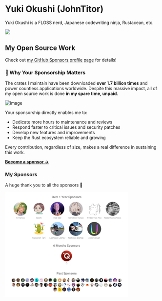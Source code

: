 # Yuki Okushi (JohnTitor)

Yuki Okushi is a FLOSS nerd, Japanese codewriting ninja, Rustacean, etc.

<a href="https://thanks.rust-lang.org/rust/all-time/" target="_blank" rel="noopener noreferrer" width="50%">
<!--START_SECTION:rust-thanks-card-->
<img src="https://img.shields.io/badge/Rust%20Contributions-1732%20contibutions,%2041st-orange?logo=rust">
<!--END_SECTION:rust-thanks-card-->
</a>
</div>

## My Open Source Work

Check out [my GitHub Sponsors profile page](https://github.com/sponsors/JohnTitor) for details!

### 💖 Why Your Sponsorship Matters

The crates I maintain have been downloaded **over 1.7 billion times** and power countless applications worldwide. Despite this massive impact, all of my open source work is done **in my spare time, unpaid**.

<img width="944" height="195" alt="image" src="https://github.com/user-attachments/assets/d2e3e592-77e6-4a41-a59b-14ffb4ba11fb" />

Your sponsorship directly enables me to:
- Dedicate more hours to maintenance and reviews
- Respond faster to critical issues and security patches  
- Develop new features and improvements
- Keep the Rust ecosystem reliable and growing

Every contribution, regardless of size, makes a real difference in sustaining this work.

[**Become a sponsor →**](https://github.com/sponsors/JohnTitor)

### My Sponsors

A huge thank you to all the sponsors 🙏

<img src="https://raw.githubusercontent.com/JohnTitor/JohnTitor/main/sponsors.svg" width="80%" height="80%">
